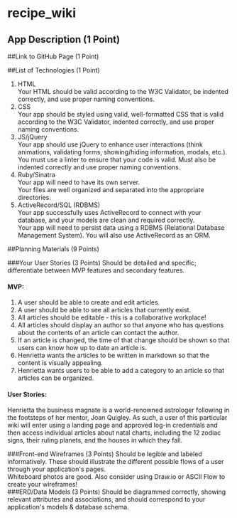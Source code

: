 # recipe_wiki

## App Description (1 Point)

##Link to GitHub Page (1 Point)

##List of Technologies (1 Point)
1. HTML<br>
Your HTML should be valid according to the W3C Validator, be indented correctly, and use proper naming conventions.
1. CSS<br>
Your app should be styled using valid, well-formatted CSS that is valid according to the W3C Validator, indented correctly, and use proper naming conventions.
1. JS/jQuery<br>
Your app should use jQuery to enhance user interactions (think animations, validating forms, showing/hiding information, modals, etc.).<br>
You must use a linter to ensure that your code is valid. Must also be indented correctly and use proper naming conventions.
1. Ruby/Sinatra<br>
Your app will need to have its own server. <br>
Your files are well organized and separated into the appropriate directories.
1. ActiveRecord/SQL (RDBMS)<br>
Your app successfully uses ActiveRecord to connect with your database, and your models are clean and required correctly. <br>
Your app will need to persist data using a RDBMS (Relational Database Management System). You will also use ActiveRecord as an ORM.

##Planning Materials (9 Points)

###Your User Stories (3 Points)
Should be detailed and specific; differentiate between MVP features and secondary features.<br>
#### MVP:
1. A user should be able to create and edit articles.<br>
2. A user should be able to see all articles that currently exist.<br>
3. All articles should be editable - this is a collaborative workplace!<br>
4. All articles should display an author so that anyone who has questions about the contents of an article can contact the author.<br>
5. If an article is changed, the time of that change should be shown so that users can know how up to date an article is.<br>
6. Henrietta wants the articles to be written in markdown so that the content is visually appealing.<br>
7. Henrietta wants users to be able to add a category to an article so that articles can be organized.<br>

#### User Stories:
Henrietta the business magnate is a world-renowned astrologer following in the footsteps of her mentor, Joan Quigley. As such, a user of this particular wiki will enter using a landing page and approved log-in credentials and then access individual articles about natal charts, including the 12 zodiac signs, their ruling planets, and the houses in which they fall.

###Front-end Wireframes (3 Points)
Should be legible and labeled informatively. These should illustrate the different possible flows of a user through your application's pages.<br>
Whiteboard photos are good. Also consider using Draw.io or ASCII Flow to create your wireframes!<br>
###ERD/Data Models (3 Points)
Should be diagrammed correctly, showing relevant attributes and associations, and should correspond to your application's models & database schema.<br>





